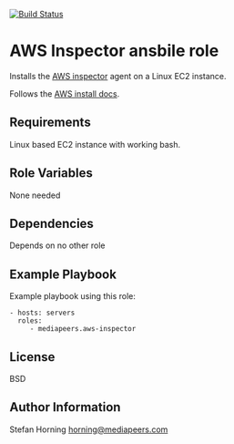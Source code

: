 [![Build Status](https://travis-ci.org/mediapeers/ansible-role-aws-inspector.svg?branch=master)](https://travis-ci.org/mediapeers/ansible-role-aws-inspector)

# AWS Inspector ansbile role

Installs the [AWS inspector](https://docs.aws.amazon.com/inspector/latest/userguide/inspector_introduction.html) agent on a Linux EC2 instance.

Follows the [AWS install docs]( https://docs.aws.amazon.com/inspector/latest/userguide/inspector_agents-on-linux.html#install-linux).

## Requirements

Linux based EC2 instance with working bash.

## Role Variables

None needed

## Dependencies

Depends on no other role

## Example Playbook

Example playbook using this role:

    - hosts: servers
      roles:
         - mediapeers.aws-inspector

## License

BSD

## Author Information

Stefan Horning <horning@mediapeers.com>
